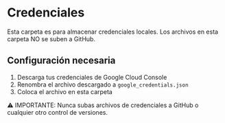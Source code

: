 # Credenciales

Esta carpeta es para almacenar credenciales locales. Los archivos en esta carpeta NO se suben a GitHub.

## Configuración necesaria

1. Descarga tus credenciales de Google Cloud Console
2. Renombra el archivo descargado a `google_credentials.json`
3. Coloca el archivo en esta carpeta

⚠️ IMPORTANTE: Nunca subas archivos de credenciales a GitHub o cualquier otro control de versiones.